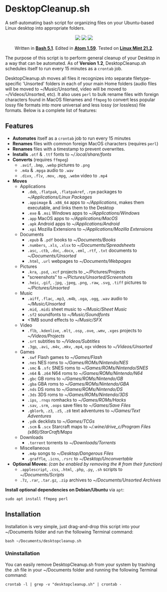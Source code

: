 # DesktopCleanup.sh

A self-automating bash script for organizing files on your Ubuntu-based Linux desktop into appropriate folders.

<p align=center><img src="https://img.shields.io/badge/Shell_Script-121011?style=for-the-badge&logo=gnu-bash&logoColor=white">  <img src="https://img.shields.io/badge/Atom-66595C?style=for-the-badge&logo=Atom&logoColor=white">  <img src="https://img.shields.io/badge/Linux_Mint-87CF3E?style=for-the-badge&logo=linux-mint&logoColor=white"></p>
<p align=center>Written in <b><a href="http://git.savannah.gnu.org/cgit/bash.git">Bash 5.1</a></b>. Edited in <b><a href="https://github.com/atom/atom">Atom 1.59</a></b>. Tested on <b><a href="https://github.com/linuxmint">Linux Mint 21.2</a></b>.</p>

The purpose of this script is to perform general cleanup of your Desktop in a way that can be automated.  As of **Version 1.2**, DesktopCleanup.sh schedules itself to run every 15 minutes as a `crontab` job.

DesktopCleanup.sh moves all files it recognizes into separate filetype-specific 'Unsorted' folders in each of your main Home folders (audio files will be moved to ~/Music/Unsorted, video will be moved to ~/Videos/Unsorted, etc).  It also uses `perl` to bulk rename files with foreign characters found in MacOS filenames and `ffmpeg` to convert less popular lossy file formats into more universal and less lossy (or lossless) file formats.  Below is a complete list of features:

## Features
- **Automates** itself as a `crontab` job to run every 15 minutes
- **Renames** files with common foreign MacOS characters (requires `perl`)
- **Renames** files with a timestamp to prevent overwrites.
- **Installs** `.otf` & `.ttf` fonts to _~/.local/share/fonts_
- **Converts** (requires `ffmpeg`)
  - `.avif`, `.bmp`, `.webp` pictures to `.png`
  - `.m4a` & `.mpga` audio to `.wav`
  - `.divx`, `.flv`, `.mov`, `.mpg`, `.webm` video to `.mp4`
- **Moves**
  - Applications
    - `.deb`, `.flatpak`, `.flatpakref`, `.rpm` packages to _~/Applications/Linux Packages_
    - `.appimage` & `.x86_64` apps to _~/Applications_, makes them executable, and links them to the Desktop
    - `.exe` & `.msi` Windows apps to _~/Applications/Windows_
    - `.app` MacOS apps to _~/Applications/MacOS_
    - `.apk` Android apps to _~/Applications/Android_
    - `.xpi` Mozilla Extensions to _~/Applications/Mozilla Extensions_
  - Documents
    - `.epub` & `.pdf` books to _~/Documents/Books_
    - `.numbers`, `.xls`, `.xlsx` to _~/Documents/Spreadsheets_
    - `.asc`, `.ctb`, `.doc`, `.docx`, `.eml`, `.rtf`, `.txt` documents to _~/Documents/Unsorted_
    - `.html`, `.url` webpages to _~/Documents/Webpages_
  - Pictures
    - `.kra`, `.psd`, `.xcf` projects to _~/Pictures/Projects
    - "screenshots" to _~/Pictures/Unsorted/Screenshots_
    - `.heic`, `.gif`, `.jpg`, `.jpeg`, `.png`, `.raw`, `.svg`, `.tiff` pictures to _~/Pictures/Unsorted_
  - Music
    - `.aiff`, `.flac`, `.mp3`, `.m4b`, `.oga`, `.ogg`, `.wav` audio to _~/Music/Unsorted_
    - `.mid`, `.midi` sheet music to _~/Music/Sheet Music_
    - `.sf2` soundfonts to _~/Music/Soundfonts_
    - <1MB sound effects to _~/Music/SFX_
  - Video
    - `.flb`, `.kdenlive`, `.mlt`, `.osp`, `.ove`, `.wmv`, `.xges` projects to _~/Videos/Projects_
    - `.srt` subtitles to _~/Videos/Subtitles_
    - `.3gp`, `.avi`, `.m4v`, `.mkv`, `.mp4`, `ogx` videos to _~/Videos/Unsorted_
  - Games
    - `.swf` Flash games to _~/Games/Flash_
    - `.nes` NES roms to _~/Games/ROMs/Nintendo/NES_
    - `.smc` & `.sfc` SNES roms to _~/Games/ROMs/Nintendo/SNES_
    - `.n64` & `.z64` N64 roms to _~/Games/ROMs/Nintendo/N64_
    - `.gbc` GB roms to _~/Games/ROMs/Nintendo/GB_
    - `.gba` GBA roms to _~/Games/ROMs/Nintendo/GBA_
    - `.nds` DS roms to _~/Games/ROMs/Nintendo/DS_
    - `.3ds` 3DS roms to _~/Games/ROMs/Nintendo/3DS_
    - `.ips`, `.rnqs` romhacks to _~/Games/ROMs/Hacks_
    - `.sav`, `.srm`, `.oops` save files to _~/Games/Save Files_
    - `.gblorb`, `.z3`, `.z5`, `.z8` text adventures to _~/Games/Text Adventures_
    - `.ydk` decklists to _~/Games/TCGs_
    - `.scm` & `.scx` Starcraft maps to _~/.wine/drive_c/Program Files (x86)/StarCraft/Maps_
  - Downloads
    - `.torrent` torrents to _~/Downloads/Torrents_
  - Miscellaneous
    - `.m4p` songs to _~/Desktop/Dangerous Files_
    - `.graffle`, `.icns`, `.rsrc` to _~/Desktop/Unconvertable_
- **Optional Moves:** *(can be enabled by removing the # from their function)*
  - `.applescript`, `.css`, `.html`, `.php`, `.py`, `.sh` scripts to _~/Documents/Scripts_ 
  - `.7z`, `.rar`, `.tar.gz`, `.zip` archives to _~/Documents/Unsorted Archives_

**Install optional dependencies on Debian/Ubuntu** via `apt`:
```
sudo apt install ffmpeg perl
```

## Installation
Installation is very simple, just drag-and-drop this script into your ~/Documents folder and run the following Terminal command:
```
bash ~/Documents/desktopcleanup.sh
```

### Uninstallation
You can easily remove DesktopCleanup.sh from your system by trashing the .sh file in your ~/Documents folder and running the following Terminal command:
```
crontab -l | grep -v "desktopcleanup.sh" | crontab -
```
